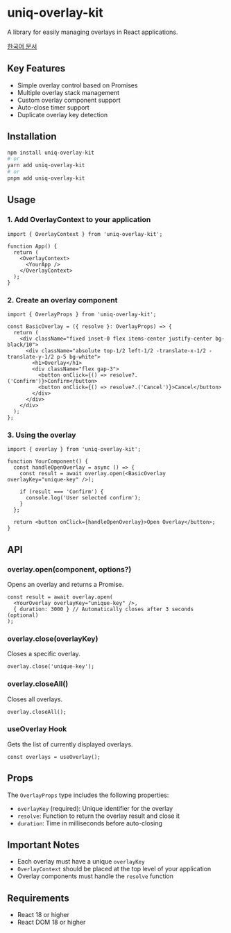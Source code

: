# uniq-overlay-kit

A library for easily managing overlays in React applications.

[한국어 문서](./README-ko.md)

## Key Features

- Simple overlay control based on Promises
- Multiple overlay stack management
- Custom overlay component support
- Auto-close timer support
- Duplicate overlay key detection

## Installation

```bash
npm install uniq-overlay-kit
# or
yarn add uniq-overlay-kit
# or
pnpm add uniq-overlay-kit
```

## Usage

### 1. Add OverlayContext to your application

```tsx
import { OverlayContext } from 'uniq-overlay-kit';

function App() {
  return (
    <OverlayContext>
      <YourApp />
    </OverlayContext>
  );
}
```

### 2. Create an overlay component

```tsx
import { OverlayProps } from 'uniq-overlay-kit';

const BasicOverlay = ({ resolve }: OverlayProps) => {
  return (
    <div className="fixed inset-0 flex items-center justify-center bg-black/10">
      <div className="absolute top-1/2 left-1/2 -translate-x-1/2 -translate-y-1/2 p-5 bg-white">
        <h1>Overlay</h1>
        <div className="flex gap-3">
          <button onClick={() => resolve?.('Confirm')}>Confirm</button>
          <button onClick={() => resolve?.('Cancel')}>Cancel</button>
        </div>
      </div>
    </div>
  );
};
```

### 3. Using the overlay

```tsx
import { overlay } from 'uniq-overlay-kit';

function YourComponent() {
  const handleOpenOverlay = async () => {
    const result = await overlay.open(<BasicOverlay overlayKey="unique-key" />);

    if (result === 'Confirm') {
      console.log('User selected confirm');
    }
  };

  return <button onClick={handleOpenOverlay}>Open Overlay</button>;
}
```

## API

### overlay.open(component, options?)

Opens an overlay and returns a Promise.

```tsx
const result = await overlay.open(
  <YourOverlay overlayKey="unique-key" />,
  { duration: 3000 } // Automatically closes after 3 seconds (optional)
);
```

### overlay.close(overlayKey)

Closes a specific overlay.

```tsx
overlay.close('unique-key');
```

### overlay.closeAll()

Closes all overlays.

```tsx
overlay.closeAll();
```

### useOverlay Hook

Gets the list of currently displayed overlays.

```tsx
const overlays = useOverlay();
```

## Props

The `OverlayProps` type includes the following properties:

- `overlayKey` (required): Unique identifier for the overlay
- `resolve`: Function to return the overlay result and close it
- `duration`: Time in milliseconds before auto-closing

## Important Notes

- Each overlay must have a unique `overlayKey`
- `OverlayContext` should be placed at the top level of your application
- Overlay components must handle the `resolve` function

## Requirements

- React 18 or higher
- React DOM 18 or higher
